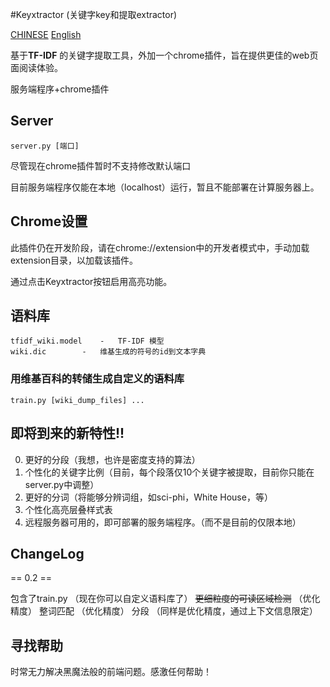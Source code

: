 #Keyxtractor (关键字key和提取extractor)

[CHINESE](README_zh.md "中文") [English](README.md "English")

基于**TF-IDF** 的关键字提取工具，外加一个chrome插件，旨在提供更佳的web页面阅读体验。

服务端程序+chrome插件

## Server

	server.py [端口]

尽管现在chrome插件暂时不支持修改默认端口

目前服务端程序仅能在本地（localhost）运行，暂且不能部署在计算服务器上。

## Chrome设置

此插件仍在开发阶段，请在chrome://extension中的开发者模式中，手动加载extension目录，以加载该插件。

通过点击Keyxtractor按钮启用高亮功能。

## 语料库

	tfidf_wiki.model	-	TF-IDF 模型
	wiki.dic		-	维基生成的符号的id到文本字典

### 用维基百科的转储生成自定义的语料库
	
	train.py [wiki_dump_files] ...

## 即将到来的新特性!!

0. 更好的分段（我想，也许是密度支持的算法）
1. 个性化的关键字比例（目前，每个段落仅10个关键字被提取，目前你只能在server.py中调整）
2. 更好的分词（将能够分辨词组，如sci-phi，White House，等）
3. 个性化高亮层叠样式表
4. 远程服务器可用的，即可部署的服务端程序。（而不是目前的仅限本地）

## ChangeLog

== 0.2 ==

包含了train.py （现在你可以自定义语料库了）
~~更细粒度的可读区域检测~~ （优化精度）
整词匹配 （优化精度）
分段 （同样是优化精度，通过上下文信息限定）

## 寻找帮助

时常无力解决黑魔法般的前端问题。感激任何帮助！

